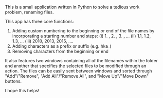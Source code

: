 This is a small application written in Python to solve a tedious work problem, renaming files. 

This app has three core functions:
1. Adding custom numbering to the beginning or end of the file names by incorporating a starting number and steps: (i)  1. , 2. , 3. , ... (ii) 1.1, 1.2, 1.3, ... (iii) 2010, 2013, 2015, ....
2. Adding characters as a prefix or suffix (e.g. hka_)
3. Removing characters from the beginning or end

It also features two windows containing all of the filenames within the folder and another that specifies the selected files to be modified through an action. 
The files can be easily sent between windows and sorted through "Add"/"Remove", "Add All"/"Remove All", and "Move Up"/"Move Down" buttons. 

I hope this helps!
